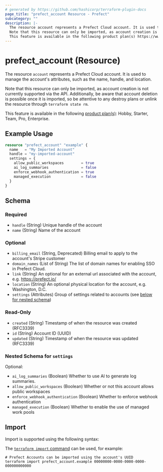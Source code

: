 ```yaml
---
# generated by https://github.com/hashicorp/terraform-plugin-docs
page_title: "prefect_account Resource - Prefect"
subcategory: ""
description: |-
  The resource account represents a Prefect Cloud account. It is used to manage the account's attributes, such as the name, handle, and location.
  Note that this resource can only be imported, as account creation is not currently supported via the API. Additionally, be aware that account deletion is possible once it is imported, so be attentive to any destroy plans or unlink the resource through terraform state rm.
  This feature is available in the following product plan(s) https://www.prefect.io/pricing: Hobby, Starter, Team, Pro, Enterprise.
---
```


# prefect_account (Resource)

The resource `account` represents a Prefect Cloud account. It is used to manage the account's attributes, such as the name, handle, and location.

Note that this resource can only be imported, as account creation is not currently supported via the API. Additionally, be aware that account deletion is possible once it is imported, so be attentive to any destroy plans or unlink the resource through `terraform state rm`.

This feature is available in the following [product plan(s)](https://www.prefect.io/pricing): Hobby, Starter, Team, Pro, Enterprise.

## Example Usage

```terraform
resource "prefect_account" "example" {
  name   = "My Imported Account"
  handle = "my-imported-account"
  settings = {
    allow_public_workspaces        = true
    ai_log_summaries               = false
    enforce_webhook_authentication = true
    managed_execution              = false
  }
}
```

<!-- schema generated by tfplugindocs -->
## Schema

### Required

- `handle` (String) Unique handle of the account
- `name` (String) Name of the account

### Optional

- `billing_email` (String, Deprecated) Billing email to apply to the account's Stripe customer
- `domain_names` (List of String) The list of domain names for enabling SSO in Prefect Cloud.
- `link` (String) An optional for an external url associated with the account, e.g. https://prefect.io/
- `location` (String) An optional physical location for the account, e.g. Washington, D.C.
- `settings` (Attributes) Group of settings related to accounts (see [below for nested schema](#nestedatt--settings))

### Read-Only

- `created` (String) Timestamp of when the resource was created (RFC3339)
- `id` (String) Account ID (UUID)
- `updated` (String) Timestamp of when the resource was updated (RFC3339)

<a id="nestedatt--settings"></a>
### Nested Schema for `settings`

Optional:

- `ai_log_summaries` (Boolean) Whether to use AI to generate log summaries.
- `allow_public_workspaces` (Boolean) Whether or not this account allows public workspaces
- `enforce_webhook_authentication` (Boolean) Whether to enforce webhook authentication
- `managed_execution` (Boolean) Whether to enable the use of managed work pools

## Import

Import is supported using the following syntax:

The [`terraform import` command](https://developer.hashicorp.com/terraform/cli/commands/import) can be used, for example:

```shell
# Prefect Accounts can be imported using the account's UUID
terraform import prefect_account.example 00000000-0000-0000-0000-000000000000
```

